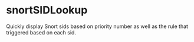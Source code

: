# snortSIDLookup
Quickly display Snort sids based on priority number as well as the rule that triggered based on each sid.

